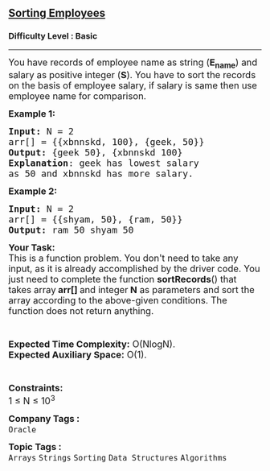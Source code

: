 <h2><a href="https://www.geeksforgeeks.org/problems/sorting-employees5907/1?page=1&category=Sorting,two-pointer-algorithm,Map,set,Operators&difficulty=Basic&status=unsolved&sortBy=submissions">Sorting Employees</a></h2><h3>Difficulty Level : Basic</h3><hr><div class="problems_problem_content__Xm_eO"><p><span style="font-size:18px">You have records of employee name as string (<strong>E<sub>name</sub></strong>) and salary as positive integer (<strong>S</strong>). You have to sort the records on the basis of employee salary, if salary is same then use employee name for comparison.</span></p>

<p><span style="font-size:18px"><strong>Example 1:</strong></span></p>

<pre><span style="font-size:18px"><strong>Input: </strong>N = 2
arr[] = {{xbnnskd, 100}, {geek, 50}}
<strong>Output:</strong> {geek&nbsp;50}, {xbnnskd 100}
<strong>Explanation</strong>: geek has lowest salary 
as 50 and xbnnskd has more salary.</span></pre>

<p><span style="font-size:18px"><strong>Example 2:&nbsp;</strong></span></p>

<pre><span style="font-size:18px"><strong>Input: </strong>N = 2
arr[] = {{shyam, 50}, {ram, 50}} 
<strong>Output:</strong> ram 50 shyam 50
</span></pre>

<p><span style="font-size:18px"><strong>Your Task:</strong><br>
This is a function problem. You don't need to take any input, as it is already accomplished by the driver code. You just need to complete the function <strong>sortRecords</strong>() that takes array<strong> arr[] </strong>and integer<strong> N</strong>&nbsp;as parameters and sort the array according to the above-given conditions. The function does not return anything.</span></p>

<p>&nbsp;</p>

<p><span style="font-size:18px"><strong>Expected Time Complexity:</strong> O(NlogN).<br>
<strong>Expected Auxiliary Space:</strong> O(1).</span></p>

<p>&nbsp;</p>

<p><span style="font-size:18px"><strong>Constraints:</strong><br>
1 ≤ N ≤ 10<sup>3</sup></span></p>
</div><p><span style=font-size:18px><strong>Company Tags : </strong><br><code>Oracle</code>&nbsp;<br><p><span style=font-size:18px><strong>Topic Tags : </strong><br><code>Arrays</code>&nbsp;<code>Strings</code>&nbsp;<code>Sorting</code>&nbsp;<code>Data Structures</code>&nbsp;<code>Algorithms</code>&nbsp;